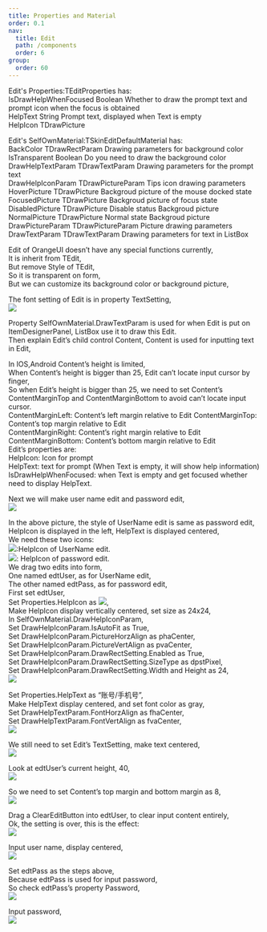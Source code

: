 ```yaml
---
title: Properties and Material
order: 0.1
nav:
  title: Edit
  path: /components
  order: 6
group:
  order: 60
---
```


Edit's Properties:TEditProperties has:  
IsDrawHelpWhenFocused	Boolean	Whether to draw the prompt text and prompt icon when the focus is obtained  
HelpText	String	Prompt text, displayed when Text is empty  
HelpIcon	TDrawPicture	

Edit's SelfOwnMaterial:TSkinEditDefaultMaterial has:    
BackColor	TDrawRectParam	Drawing parameters for background color  
IsTransparent		Boolean Do you need to draw the background color  
DrawHelpTextParam	TDrawTextParam	Drawing parameters for the prompt text  
DrawHelpIconParam	TDrawPictureParam	Tips icon drawing parameters   
HoverPicture	TDrawPicture	Backgroud picture of the mouse docked state  
FocusedPicture	TDrawPicture	Backgroud picture of focus state  
DisabledPicture	TDrawPicture	Disable status Backgroud picture  
NormalPicture	TDrawPicture	Normal state Backgroud picture  
DrawPictureParam	TDrawPictureParam	Picture drawing parameters  
DrawTextParam	TDrawTextParam	Drawing parameters for text in ListBox  




Edit of OrangeUI doesn’t have any special functions currently,  
It is inherit from TEdit,  
But remove Style of TEdit,  
So it is transparent on form,  
But we can customize its background color or background picture,  

The font setting of Edit is in property TextSetting,  
![](http://www.orangeui.cn/orangeuiblog/OrangeUI/13.1.OrangeUI%E6%8E%A7%E4%BB%B6%E4%BD%BF%E7%94%A8%E8%AF%B4%E6%98%8E(%E6%96%87%E6%9C%AC%E6%A1%86%E6%8E%A7%E4%BB%B6Edit)(%E7%A4%BA%E4%BE%8B1%20%E5%9F%BA%E6%9C%AC%E5%8A%9F%E8%83%BD).files/image001.png)


Property SelfOwnMaterial.DrawTextParam is used for when Edit is put on   
ItemDesignerPanel, ListBox use it to draw this Edit.  
Then explain Edit’s child control Content, Content is used for inputting text in Edit,  

In IOS,Android Content’s height is limited,  
When Content’s height is bigger than 25, Edit can’t locate input cursor by finger,  
So when Edit’s height is bigger than 25, we need to set Content’s ContentMarginTop and ContentMarginBottom to avoid can’t locate input cursor.  
ContentMarginLeft: Content’s left margin relative to Edit ContentMarginTop: Content’s top margin relative to Edit    
ContentMarginRight: Content’s right margin relative to Edit ContentMarginBottom: Content’s bottom margin relative to Edit  
Edit’s properties are:  
HelpIcon: Icon for prompt  
HelpText: text for prompt (When Text is empty, it will show help  information)  
IsDrawHelpWhenFocused: when Text is empty and get focused whether need to display HelpText.  

Next we will make user name edit and password edit,  
![](http://www.orangeui.cn/orangeuiblog/OrangeUI/13.1.OrangeUI%E6%8E%A7%E4%BB%B6%E4%BD%BF%E7%94%A8%E8%AF%B4%E6%98%8E(%E6%96%87%E6%9C%AC%E6%A1%86%E6%8E%A7%E4%BB%B6Edit)(%E7%A4%BA%E4%BE%8B1%20%E5%9F%BA%E6%9C%AC%E5%8A%9F%E8%83%BD).files/image003.png)

 
In the above picture, the style of UserName edit is same as password edit, HelpIcon is displayed in the left, HelpText is displayed centered,  
We need these two icons:  
![](http://www.orangeui.cn/orangeuiblog/OrangeUI/13.1.OrangeUI%E6%8E%A7%E4%BB%B6%E4%BD%BF%E7%94%A8%E8%AF%B4%E6%98%8E(%E6%96%87%E6%9C%AC%E6%A1%86%E6%8E%A7%E4%BB%B6Edit)(%E7%A4%BA%E4%BE%8B1%20%E5%9F%BA%E6%9C%AC%E5%8A%9F%E8%83%BD).files/image005.png):HelpIcon of UserName edit.  
![](http://www.orangeui.cn/orangeuiblog/OrangeUI/13.1.OrangeUI%E6%8E%A7%E4%BB%B6%E4%BD%BF%E7%94%A8%E8%AF%B4%E6%98%8E(%E6%96%87%E6%9C%AC%E6%A1%86%E6%8E%A7%E4%BB%B6Edit)(%E7%A4%BA%E4%BE%8B1%20%E5%9F%BA%E6%9C%AC%E5%8A%9F%E8%83%BD).files/image007.png): HelpIcon of password edit.  
We drag two edits into form,  
One named edtUser, as for UserName edit,  
The other named edtPass, as for password edit,  
First set edtUser,  
Set Properties.HelpIcon as ![](http://www.orangeui.cn/orangeuiblog/OrangeUI/13.1.OrangeUI%E6%8E%A7%E4%BB%B6%E4%BD%BF%E7%94%A8%E8%AF%B4%E6%98%8E(%E6%96%87%E6%9C%AC%E6%A1%86%E6%8E%A7%E4%BB%B6Edit)(%E7%A4%BA%E4%BE%8B1%20%E5%9F%BA%E6%9C%AC%E5%8A%9F%E8%83%BD).files/image005.png),  
Make HelpIcon display vertically centered, set size as 24x24,  
In SelfOwnMaterial.DrawHelpIconParam,  
Set DrawHelpIconParam.IsAutoFit as True,  
Set DrawHelpIconParam.PictureHorzAlign as phaCenter,  
Set DrawHelpIconParam.PictureVertAlign as pvaCenter,  
Set DrawHelpIconParam.DrawRectSetting.Enabled as True,  
Set DrawHelpIconParam.DrawRectSetting.SizeType as dpstPixel,  
Set DrawHelpIconParam.DrawRectSetting.Width and Height as 24,  
![](http://www.orangeui.cn/orangeuiblog/OrangeUI/13.1.OrangeUI%E6%8E%A7%E4%BB%B6%E4%BD%BF%E7%94%A8%E8%AF%B4%E6%98%8E(%E6%96%87%E6%9C%AC%E6%A1%86%E6%8E%A7%E4%BB%B6Edit)(%E7%A4%BA%E4%BE%8B1%20%E5%9F%BA%E6%9C%AC%E5%8A%9F%E8%83%BD).files/image009.png)


Set Properties.HelpText as “账号/手机号”,  
Make HelpText display centered, and set font color as gray,  
Set DrawHelpTextParam.FontHorzAlign as fhaCenter,  
Set DrawHelpTextParam.FontVertAlign as fvaCenter,  
![](http://www.orangeui.cn/orangeuiblog/OrangeUI/13.1.OrangeUI%E6%8E%A7%E4%BB%B6%E4%BD%BF%E7%94%A8%E8%AF%B4%E6%98%8E(%E6%96%87%E6%9C%AC%E6%A1%86%E6%8E%A7%E4%BB%B6Edit)(%E7%A4%BA%E4%BE%8B1%20%E5%9F%BA%E6%9C%AC%E5%8A%9F%E8%83%BD).files/image011.png)

We still need to set Edit’s TextSetting, make text centered,  
![](http://www.orangeui.cn/orangeuiblog/OrangeUI/13.1.OrangeUI%E6%8E%A7%E4%BB%B6%E4%BD%BF%E7%94%A8%E8%AF%B4%E6%98%8E(%E6%96%87%E6%9C%AC%E6%A1%86%E6%8E%A7%E4%BB%B6Edit)(%E7%A4%BA%E4%BE%8B1%20%E5%9F%BA%E6%9C%AC%E5%8A%9F%E8%83%BD).files/image013.png)

Look at edtUser’s current height, 40,  
![](http://www.orangeui.cn/orangeuiblog/OrangeUI/13.1.OrangeUI%E6%8E%A7%E4%BB%B6%E4%BD%BF%E7%94%A8%E8%AF%B4%E6%98%8E(%E6%96%87%E6%9C%AC%E6%A1%86%E6%8E%A7%E4%BB%B6Edit)(%E7%A4%BA%E4%BE%8B1%20%E5%9F%BA%E6%9C%AC%E5%8A%9F%E8%83%BD).files/image015.png)

So we need to set Content’s top margin and bottom margin as 8,  
![](http://www.orangeui.cn/orangeuiblog/OrangeUI/13.1.OrangeUI%E6%8E%A7%E4%BB%B6%E4%BD%BF%E7%94%A8%E8%AF%B4%E6%98%8E(%E6%96%87%E6%9C%AC%E6%A1%86%E6%8E%A7%E4%BB%B6Edit)(%E7%A4%BA%E4%BE%8B1%20%E5%9F%BA%E6%9C%AC%E5%8A%9F%E8%83%BD).files/image017.png)

Drag a ClearEditButton into edtUser, to clear input content entirely,  
Ok, the setting is over, this is the effect:  
![](http://www.orangeui.cn/orangeuiblog/OrangeUI/13.1.OrangeUI%E6%8E%A7%E4%BB%B6%E4%BD%BF%E7%94%A8%E8%AF%B4%E6%98%8E(%E6%96%87%E6%9C%AC%E6%A1%86%E6%8E%A7%E4%BB%B6Edit)(%E7%A4%BA%E4%BE%8B1%20%E5%9F%BA%E6%9C%AC%E5%8A%9F%E8%83%BD).files/image019.png)

Input user name, display centered,  
![](http://www.orangeui.cn/orangeuiblog/OrangeUI/13.1.OrangeUI%E6%8E%A7%E4%BB%B6%E4%BD%BF%E7%94%A8%E8%AF%B4%E6%98%8E(%E6%96%87%E6%9C%AC%E6%A1%86%E6%8E%A7%E4%BB%B6Edit)(%E7%A4%BA%E4%BE%8B1%20%E5%9F%BA%E6%9C%AC%E5%8A%9F%E8%83%BD).files/image021.png)

Set edtPass as the steps above,  
Because edtPass is used for input password,  
So check edtPass’s property Password,  
![](http://www.orangeui.cn/orangeuiblog/OrangeUI/13.1.OrangeUI%E6%8E%A7%E4%BB%B6%E4%BD%BF%E7%94%A8%E8%AF%B4%E6%98%8E(%E6%96%87%E6%9C%AC%E6%A1%86%E6%8E%A7%E4%BB%B6Edit)(%E7%A4%BA%E4%BE%8B1%20%E5%9F%BA%E6%9C%AC%E5%8A%9F%E8%83%BD).files/image023.png)

Input password,  
![](http://www.orangeui.cn/orangeuiblog/OrangeUI/13.1.OrangeUI%E6%8E%A7%E4%BB%B6%E4%BD%BF%E7%94%A8%E8%AF%B4%E6%98%8E(%E6%96%87%E6%9C%AC%E6%A1%86%E6%8E%A7%E4%BB%B6Edit)(%E7%A4%BA%E4%BE%8B1%20%E5%9F%BA%E6%9C%AC%E5%8A%9F%E8%83%BD).files/image025.png)


